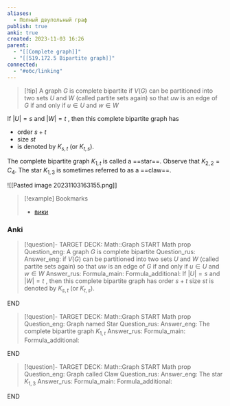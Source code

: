 ```yaml
---
aliases:
  - Полный двупольный граф
publish: true
anki: true
created: 2023-11-03 16:26
parent:
  - "[[Complete graph]]"
  - "[[519.172.5 Bipartite graph]]"
connected:
  - "#обс/linking"
---
```

> [!tip] A graph $G {}$ is complete bipartite
if $V(G) {}$ can be partitioned into two sets $U {}$ and $W {}$ (called partite sets again) so that $uw {}$ is an edge of $G {}$ if and only if $u∈U {}$ and $w∈W$

If $|U| = s {}$ and $|W|=t {}$ , then this complete bipartite graph has 
- order $s+t {}$ 
- size $st {}$ 
- is denoted by $K_{s,t} {}$ (or $K_{t,s} {}$).

The complete bipartite graph $K_{1,t} {}$ is called a ==star==.
Observe that $K_{2,2} = C_4 {}$.
The star $K_{1,3} {}$ is sometimes referred to as a ==claw==.

![[Pasted image 20231103163155.png]]


> [!example] Bookmarks
> - [вики](https://ru.wikipedia.org/wiki/%D0%9F%D0%BE%D0%BB%D0%BD%D1%8B%D0%B9_%D0%B4%D0%B2%D1%83%D0%B4%D0%BE%D0%BB%D1%8C%D0%BD%D1%8B%D0%B9_%D0%B3%D1%80%D0%B0%D1%84#:~:text=%D0%9F%D0%BE%D0%BB%D0%BD%D1%8B%D0%B9%20%D0%B4%D0%B2%D1%83%D0%B4%D0%BE%D0%BB%D1%8C%D0%BD%D1%8B%D0%B9%20%D0%B3%D1%80%D0%B0%D1%84%20(%D0%B1%D0%B8%D0%BA%D0%BB%D0%B8%D0%BA%D0%B0)%20%E2%80%94,%D0%B2%D1%81%D0%B5%D0%BC%D0%B8%20%D0%B2%D0%B5%D1%80%D1%88%D0%B8%D0%BD%D0%B0%D0%BC%D0%B8%20%D0%B2%D1%82%D0%BE%D1%80%D0%BE%D0%B9%20%D0%B4%D0%BE%D0%BB%D0%B8%20%D0%B2%D0%B5%D1%80%D1%88%D0%B8%D0%BD.&text=%D0%B0%D0%B2%D1%82%D0%BE%D0%BC%D0%BE%D1%80%D1%84%D0%B8%D0%B7%D0%BC%D1%8B%20%3D&text=%D1%80%D0%B0%D0%B4%D0%B8%D1%83%D1%81%20%3D)


### Anki
> [!question]-
TARGET DECK: Math::Graph
START
Math prop
Question_eng: A graph $G {}$ is complete bipartite
Question_rus: 
Answer_eng: if $V(G) {}$ can be partitioned into two sets $U {}$ and $W {}$ (called partite sets again) so that $uw {}$ is an edge of $G {}$ if and only if $u∈U {}$ and $w∈W$
Answer_rus: 
Formula_main: 
Formula_additional: If $|U| = s {}$ and $|W|=t {}$ , then this complete bipartite graph has 
 order $s+t$ 
 size $st$ 
 is denoted by $K_{s,t} {}$ (or $K_{t,s} {}$).
<!--ID: 1699165908034-->
END


> [!question]-
TARGET DECK: Math::Graph
START
Math prop
Question_eng: Graph named Star
Question_rus: 
Answer_eng: The complete bipartite graph $K_{1,t} {}$ 
Answer_rus: 
Formula_main: 
Formula_additional:
<!--ID: 1699165908053-->
END

> [!question]-
TARGET DECK: Math::Graph
START
Math prop
Question_eng: Graph called Claw
Question_rus: 
Answer_eng: The star $K_{1,3} {}$
Answer_rus: 
Formula_main: 
Formula_additional:
<!--ID: 1699165908065-->
END